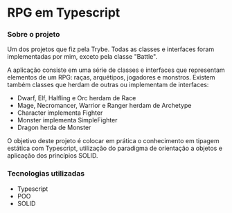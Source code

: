 <h1>RPG em Typescript</h1>
<div>
  <h3>Sobre o projeto</h3>
  <p>Um dos projetos que fiz pela Trybe. Todas as classes e interfaces foram implementadas por mim, exceto pela classe "Battle".</p>
  <p>A aplicação consiste em uma série de classes e interfaces que representam elementos de um RPG: raças, arquétipos, jogadores e monstros. Existem também classes que herdam de outras ou implementam de interfaces:</p>
  <ul>
    <li>Dwarf, Elf, Halfling e Orc herdam de Race</li>
    <li>Mage, Necromancer, Warrior e Ranger herdam de Archetype</li>
    <li>Character implementa Fighter</li>
    <li>Monster implementa SimpleFighter</li>
    <li>Dragon herda de Monster</li>
  </ul>
  <p>O objetivo deste projeto é colocar em prática o conhecimento em tipagem estática com Typescript, utilização do paradigma de orientação a objetos e aplicação dos princípios SOLID.</p>
  <h3>Tecnologias utilizadas</h3>
  <ul>
    <li>Typescript</li>
    <li>POO</li>
    <li>SOLID</i>
  </ul>
</div>
